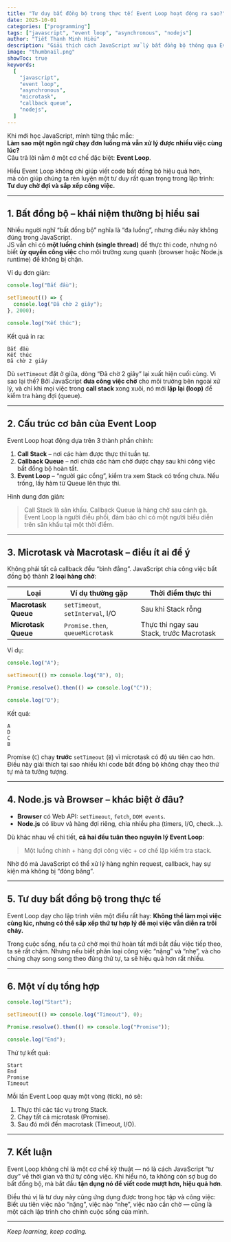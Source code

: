 ```yaml
---
title: "Tư duy bất đồng bộ trong thực tế: Event Loop hoạt động ra sao?"
date: 2025-10-01
categories: ["programming"]
tags: ["javascript", "event loop", "asynchronous", "nodejs"]
author: "Tiết Thanh Minh Hiếu"
description: "Giải thích cách JavaScript xử lý bất đồng bộ thông qua Event Loop, Stack, Queue và cơ chế thực thi, dựa trên ví dụ thực tế và tư duy Feynman."
image: "thumbnail.png"
showToc: true
keywords:
  [
    "javascript",
    "event loop",
    "asynchronous",
    "microtask",
    "callback queue",
    "nodejs",
  ]
---
```


Khi mới học JavaScript, mình từng thắc mắc:  
**Làm sao một ngôn ngữ chạy đơn luồng mà vẫn xử lý được nhiều việc cùng lúc?**  
Câu trả lời nằm ở một cơ chế đặc biệt: **Event Loop**.

Hiểu Event Loop không chỉ giúp viết code bất đồng bộ hiệu quả hơn,  
mà còn giúp chúng ta rèn luyện một tư duy rất quan trọng trong lập trình:  
**Tư duy chờ đợi và sắp xếp công việc.**

---

## 1. Bất đồng bộ – khái niệm thường bị hiểu sai

Nhiều người nghĩ “bất đồng bộ” nghĩa là “đa luồng”, nhưng điều này không đúng trong JavaScript.  
JS vẫn chỉ có **một luồng chính (single thread)** để thực thi code, nhưng nó biết **ủy quyền công việc** cho môi trường xung quanh (browser hoặc Node.js runtime) để không bị chặn.

Ví dụ đơn giản:

```javascript
console.log("Bắt đầu");

setTimeout(() => {
  console.log("Đã chờ 2 giây");
}, 2000);

console.log("Kết thúc");
```

Kết quả in ra:

```
Bắt đầu
Kết thúc
Đã chờ 2 giây
```

Dù `setTimeout` đặt ở giữa, dòng “Đã chờ 2 giây” lại xuất hiện cuối cùng.
Vì sao lại thế?
Bởi JavaScript **đưa công việc chờ** cho môi trường bên ngoài xử lý,
và chỉ khi mọi việc trong **call stack** xong xuôi, nó mới **lặp lại (loop)** để kiểm tra hàng đợi (queue).

---

## 2. Cấu trúc cơ bản của Event Loop

Event Loop hoạt động dựa trên 3 thành phần chính:

1. **Call Stack** – nơi các hàm được thực thi tuần tự.
2. **Callback Queue** – nơi chứa các hàm chờ được chạy sau khi công việc bất đồng bộ hoàn tất.
3. **Event Loop** – “người gác cổng”, kiểm tra xem Stack có trống chưa. Nếu trống, lấy hàm từ Queue lên thực thi.

Hình dung đơn giản:

> Call Stack là sân khấu.
> Callback Queue là hàng chờ sau cánh gà.
> Event Loop là người điều phối, đảm bảo chỉ có một người biểu diễn trên sân khấu tại một thời điểm.

---

## 3. Microtask và Macrotask – điều ít ai để ý

Không phải tất cả callback đều “bình đẳng”.
JavaScript chia công việc bất đồng bộ thành **2 loại hàng chờ**:

| Loại                | Ví dụ thường gặp                 | Thời điểm thực thi                       |
| ------------------- | -------------------------------- | ---------------------------------------- |
| **Macrotask Queue** | `setTimeout`, `setInterval`, I/O | Sau khi Stack rỗng                       |
| **Microtask Queue** | `Promise.then`, `queueMicrotask` | Thực thi ngay sau Stack, trước Macrotask |

Ví dụ:

```javascript
console.log("A");

setTimeout(() => console.log("B"), 0);

Promise.resolve().then(() => console.log("C"));

console.log("D");
```

Kết quả:

```
A
D
C
B
```

Promise (`C`) chạy **trước** `setTimeout` (`B`) vì microtask có độ ưu tiên cao hơn.
Điều này giải thích tại sao nhiều khi code bất đồng bộ không chạy theo thứ tự mà ta tưởng tượng.

---

## 4. Node.js và Browser – khác biệt ở đâu?

- **Browser** có Web API: `setTimeout`, `fetch`, `DOM events`.
- **Node.js** có libuv và hàng đợi riêng, chia nhiều pha (timers, I/O, check...).

Dù khác nhau về chi tiết, **cả hai đều tuân theo nguyên lý Event Loop**:

> Một luồng chính + hàng đợi công việc + cơ chế lặp kiểm tra stack.

Nhờ đó mà JavaScript có thể xử lý hàng nghìn request, callback, hay sự kiện mà không bị “đóng băng”.

---

## 5. Tư duy bất đồng bộ trong thực tế

Event Loop dạy cho lập trình viên một điều rất hay:
**Không thể làm mọi việc cùng lúc, nhưng có thể sắp xếp thứ tự hợp lý để mọi việc vẫn diễn ra trôi chảy.**

Trong cuộc sống, nếu ta cứ chờ mọi thứ hoàn tất mới bắt đầu việc tiếp theo, ta sẽ rất chậm.
Nhưng nếu biết phân loại công việc “nặng” và “nhẹ”, và cho chúng chạy song song theo đúng thứ tự, ta sẽ hiệu quả hơn rất nhiều.

---

## 6. Một ví dụ tổng hợp

```javascript
console.log("Start");

setTimeout(() => console.log("Timeout"), 0);

Promise.resolve().then(() => console.log("Promise"));

console.log("End");
```

Thứ tự kết quả:

```
Start
End
Promise
Timeout
```

Mỗi lần Event Loop quay một vòng (tick), nó sẽ:

1. Thực thi các tác vụ trong Stack.
2. Chạy tất cả microtask (Promise).
3. Sau đó mới đến macrotask (Timeout, I/O).

---

## 7. Kết luận

Event Loop không chỉ là một cơ chế kỹ thuật — nó là cách JavaScript “tư duy” về thời gian và thứ tự công việc.
Khi hiểu nó, ta không còn sợ bug do bất đồng bộ, mà bắt đầu **tận dụng nó để viết code mượt hơn, hiệu quả hơn**.

Điều thú vị là tư duy này cũng ứng dụng được trong học tập và công việc:
Biết ưu tiên việc nào “nặng”, việc nào “nhẹ”, việc nào cần chờ — cũng là một cách lập trình cho chính cuộc sống của mình.

---

_Keep learning, keep coding._
